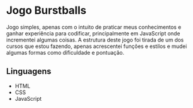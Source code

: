 # Jogo Burstballs


Jogo simples, apenas com o intuito de praticar meus conhecimentos e ganhar experiência
para codificar, principalmente em JavaScript onde incrementei algumas coisas.
A estrutura deste jogo foi tirada de um dos cursos que estou fazendo, apenas
acrescentei funções e estilos e mudei algumas formas como dificuldade e pontuação.

## Linguagens

* HTML
* CSS 
* JavaScript


